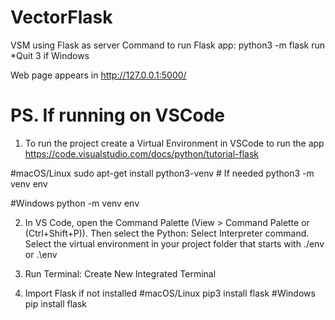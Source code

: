 # VectorFlask
VSM using Flask as server
Command to run Flask app: python3 -m flask run
*Quit 3 if Windows

Web page appears in http://127.0.0.1:5000/

# PS. If running on VSCode
1) To run the project create a Virtual Environment in VSCode to run the app
https://code.visualstudio.com/docs/python/tutorial-flask

#macOS/Linux
sudo apt-get install python3-venv    # If needed
python3 -m venv env

#Windows
python -m venv env

2) In VS Code, open the Command Palette (View > Command Palette or (Ctrl+Shift+P)). Then select the Python: Select Interpreter command. Select the virtual environment in your project folder that starts with ./env or .\env

3) Run Terminal: Create New Integrated Terminal

4) Import Flask if not installed
#macOS/Linux
pip3 install flask
#Windows
pip install flask
